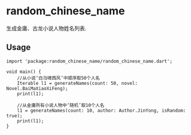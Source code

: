 # random_chinese_name

生成金庸、古龙小说人物姓名列表.

## Usage


    import 'package:random_chinese_name/random_chinese_name.dart';

    void main() {
        //从小说‘白马啸西风’中顺序取50个人名
        Iterable l1 = generateNames(count: 50, novel: Novel.BaiMaXiaoXiFeng);
        print(l1);

        //从金庸所有小说人物中‘随机’取10个人名
        l1 = generateNames(count: 10, author: Author.JinYong, isRandom: true);
        print(l1);
    }

